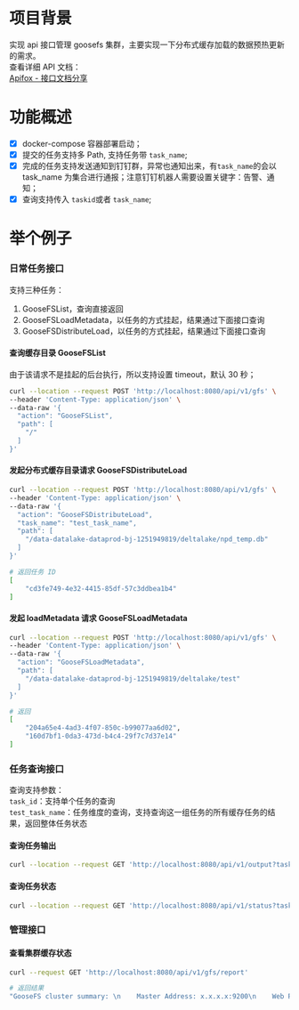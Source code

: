 <a name="itJfZ"></a>

# 项目背景

实现 api 接口管理 goosefs 集群，主要实现一下分布式缓存加载的数据预热更新的需求。<br />查看详细 API 文档：<br />[Apifox - 接口文档分享](https://apifox.com/apidoc/shared-78738557-618b-46ba-9a97-da1f90eeff26)
<a name="BeeEd"></a>

# 功能概述

- [x] docker-compose 容器部署启动；
- [x] 提交的任务支持多 Path, 支持任务带 `task_name`;
- [x] 完成的任务支持发送通知到钉钉群，异常也通知出来，有`task_name`的会以 task_name 为集合进行通报；注意钉钉机器人需要设置关键字：告警、通知；
- [x] 查询支持传入 `taskid`或者 `task_name`;
      <a name="pfpm4"></a>

# 举个例子

<a name="Edm4E"></a>

### 日常任务接口

支持三种任务：

1. GooseFSList，查询直接返回
2. GooseFSLoadMetadata，以任务的方式挂起，结果通过下面接口查询
3. GooseFSDistributeLoad，以任务的方式挂起，结果通过下面接口查询
   <a name="bdQGS"></a>

#### 查询缓存目录 GooseFSList

由于该请求不是挂起的后台执行，所以支持设置 timeout，默认 30 秒；

```bash
curl --location --request POST 'http://localhost:8080/api/v1/gfs' \
--header 'Content-Type: application/json' \
--data-raw '{
  "action": "GooseFSList",
  "path": [
    "/"
  ]
}'
```

<a name="ca6Jq"></a>

#### 发起分布式缓存目录请求 GooseFSDistributeLoad

```bash
curl --location --request POST 'http://localhost:8080/api/v1/gfs' \
--header 'Content-Type: application/json' \
--data-raw '{
  "action": "GooseFSDistributeLoad",
  "task_name": "test_task_name",
  "path": [
    "/data-datalake-dataprod-bj-1251949819/deltalake/npd_temp.db"
  ]
}'

# 返回任务 ID
[
    "cd3fe749-4e32-4415-85df-57c3ddbea1b4"
]
```

<a name="yHWH4"></a>

#### 发起 loadMetadata 请求 GooseFSLoadMetadata

```bash
curl --location --request POST 'http://localhost:8080/api/v1/gfs' \
--header 'Content-Type: application/json' \
--data-raw '{
  "action": "GooseFSLoadMetadata",
  "path": [
    "/data-datalake-dataprod-bj-1251949819/deltalake/test"
  ]
}'

# 返回
[
    "204a65e4-4ad3-4f07-850c-b99077aa6d02",
    "160d7bf1-0da3-473d-b4c4-29f7c7d37e14"
]

```

<a name="BUBBw"></a>

### 任务查询接口

查询支持参数：<br />`task_id`：支持单个任务的查询<br />`test_task_name`：任务维度的查询，支持查询这一组任务的所有缓存任务的结果，返回整体任务状态
<a name="FoopH"></a>

#### 查询任务输出

```bash
curl --location --request GET 'http://localhost:8080/api/v1/output?task_name=test_task_name'
```

<a name="ccgvf"></a>

#### 查询任务状态

```bash
curl --location --request GET 'http://localhost:8080/api/v1/status?task_name=test_task_name'
```

<a name="ucUTV"></a>

### 管理接口

<a name="kBTjA"></a>

#### 查看集群缓存状态

```bash
curl --request GET 'http://localhost:8080/api/v1/gfs/report'

# 返回结果
"GooseFS cluster summary: \n    Master Address: x.x.x.x:9200\n    Web Port: 9201\n    Rpc Port: 9200\n    Started: 07-30-2024 15:05:31:578\n    Uptime: 5 day(s), 23 hour(s), 25 minute(s), and 37 second(s)\n    Version: 1.4.5.3\n    Safe Mode: false\n    Zookeeper Enabled: false\n    Live Workers: 10\n    Lost Workers: 0\n    Total Capacity: 117.19TB\n        Tier: SSD  Size: 117.19TB\n    Used Capacity: 117.81GB\n        Tier: SSD  Size: 117.81GB\n    Free Capacity: 117.07TB\n"
```
